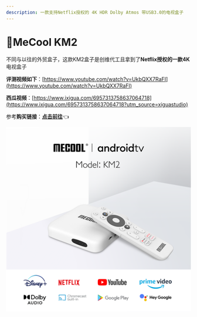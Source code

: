 ```yaml
---
description: 一款支持Netflix授权的 4K HDR Dolby Atmos 带USB3.0的电视盒子
---
```


# 🎈MeCool KM2

  不同与以往的外贸盒子，这款KM2盒子是创维代工且拿到了**Netflix授权的一款4K**电视盒子

   **评测视频如下**：[https://www.youtube.com/watch?v=UkbQXX7RaFI](https://www.youtube.com/watch?v=UkbQXX7RaFI)  

   **西瓜视频**：[https://www.ixigua.com/6957313758637064718](https://www.ixigua.com/6957313758637064718?utm_source=xiguastudio)

  参考**购买链接**：[**点击前往**](https://item.taobao.com/item.htm?spm=a1z10.1-c-s.w137644-20102279228.26.2aeb59c3mBqgZn&id=642306462397)👈

![](.gitbook/assets/image%20%284%29.png)

